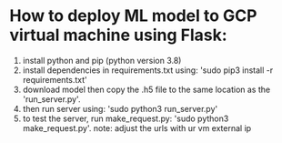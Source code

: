 # How to deploy ML model to GCP virtual machine using Flask:

1.	install python and pip (python version 3.8)
2.	install dependencies in requirements.txt using: 'sudo pip3 install -r requirements.txt'
3.	download model then copy the .h5 file to the same location as the 'run_server.py'.
4.	then run server using: 'sudo python3 run_server.py'
5.	to test the server, run make_request.py: 'sudo python3 make_request.py'. note: adjust the urls with ur vm external ip
